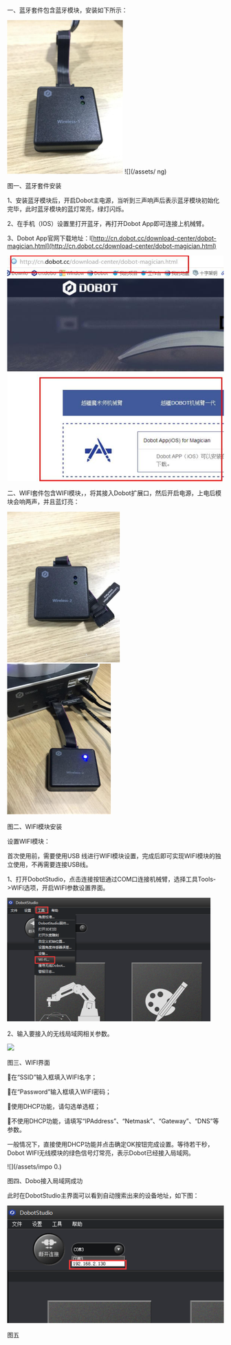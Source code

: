 一、蓝牙套件包含蓝牙模块，安装如下所示：

![](/assets/23)        ![](/assets/ ng)

图一、蓝牙套件安装

1、安装蓝牙模块后，开启Dobot主电源，当听到三声响声后表示蓝牙模块初始化完毕，此时蓝牙模块的蓝灯常亮，绿灯闪烁。

2、在手机（IOS）设置里打开蓝牙，再打开Dobot App即可连接上机械臂。

3、Dobot App官网下载地址：l[http://cn.dobot.cc/download-center/dobot-magician.html](http://cn.dobot.cc/download-center/dobot-magician.html)

![](/assets/360截图20170703183457142.jpg)

二、WIFI套件包含WIFI模块，，将其接入Dobot扩展口，然后开启电源，上电后模块会响两声，并且蓝灯亮：

![](/assets/import.png12)     ![](/assets/ng)

图二、WIFI模块安装

设置WIFI模块：

首次使用前，需要使用USB 线进行WIFI模块设置，完成后即可实现WIFI模块的独立使用，不再需要连接USB线。

1、打开DobotStudio，点击连接按钮通过COM口连接机械臂，选择工具Tools-&gt;WIFI选项，开启WIFI参数设置界面。

![](/assets/i0)

2、输入要接入的无线局域网相关参数。

![](/assets/impor )

图三、WIFI界面

在“SSID”输入框填入WIFI名字；

在“Password”输入框填入WIFI密码；

使用DHCP功能，请勾选单选框；

不使用DHCP功能，请填写“IPAddress”、“Netmask”、“Gateway”、“DNS”等参数。

一般情况下，直接使用DHCP功能并点击确定OK按钮完成设置。等待若干秒，Dobot WIFI无线模块的绿色信号灯常亮，表示Dobot已经接入局域网。

![](/assets/impo 0.)

图四、Dobo接入局域网成功

此时在DobotStudio主界面可以看到自动搜索出来的设备地址，如下图：

![](/assets/impo12)

图五

